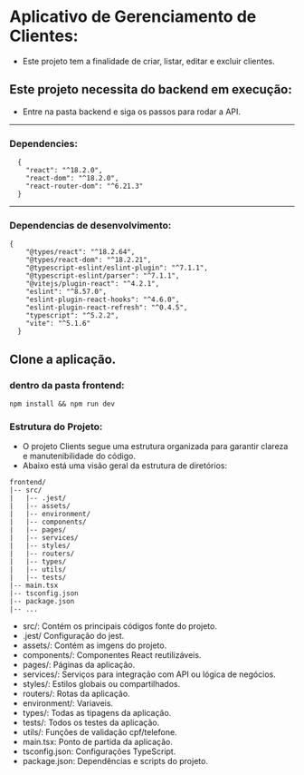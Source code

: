 # Aplicativo de Gerenciamento de Clientes:

- Este projeto tem a finalidade de criar, listar, editar e excluir clientes.

## Este projeto necessita do backend em execução:

- Entre na pasta backend e siga os passos para rodar a API.


---

### Dependencies: 

```shell
  {
    "react": "^18.2.0",
    "react-dom": "^18.2.0",
    "react-router-dom": "^6.21.3"
  }
```

---

### Dependencias de desenvolvimento: 

```shell
{
    "@types/react": "^18.2.64",
    "@types/react-dom": "^18.2.21",
    "@typescript-eslint/eslint-plugin": "^7.1.1",
    "@typescript-eslint/parser": "^7.1.1",
    "@vitejs/plugin-react": "^4.2.1",
    "eslint": "^8.57.0",
    "eslint-plugin-react-hooks": "^4.6.0",
    "eslint-plugin-react-refresh": "^0.4.5",
    "typescript": "^5.2.2",
    "vite": "^5.1.6"
  }
```


## Clone a aplicação.


### dentro da pasta frontend:

 
 ```shell
 npm install && npm run dev
 ```

### Estrutura do Projeto:

- O projeto Clients segue uma estrutura organizada para garantir clareza e manutenibilidade do código. 
- Abaixo está uma visão geral da estrutura de diretórios:

```shell
frontend/
|-- src/
|   |-- .jest/
|   |-- assets/
|   |-- environment/
|   |-- components/
|   |-- pages/
|   |-- services/
|   |-- styles/
|   |-- routers/
|   |-- types/
|   |-- utils/
|   |-- tests/
|-- main.tsx
|-- tsconfig.json
|-- package.json
|-- ...
```

- src/: Contém os principais códigos fonte do projeto.
- .jest/ Configuração do jest.
- assets/: Contém as imgens do projeto.
- components/: Componentes React reutilizáveis.
- pages/: Páginas da aplicação.
- services/: Serviços para integração com API ou lógica de negócios.
- styles/: Estilos globais ou compartilhados.
- routers/: Rotas da aplicação.
- environment/: Variaveis.
- types/: Todas as tipagens da aplicação.
- tests/: Todos os testes da aplicação.
- utils/: Funções de validação cpf/telefone.
- main.tsx: Ponto de partida da aplicação.
- tsconfig.json: Configurações TypeScript.
- package.json: Dependências e scripts do projeto.


